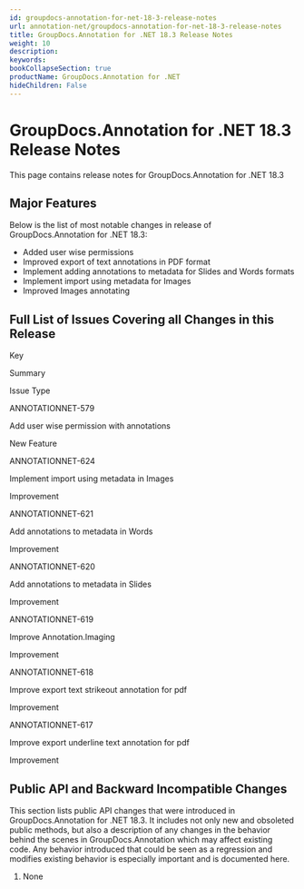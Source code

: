 ```yaml
---
id: groupdocs-annotation-for-net-18-3-release-notes
url: annotation-net/groupdocs-annotation-for-net-18-3-release-notes
title: GroupDocs.Annotation for .NET 18.3 Release Notes
weight: 10
description: 
keywords: 
bookCollapseSection: true
productName: GroupDocs.Annotation for .NET
hideChildren: False
---
```


# GroupDocs.Annotation for .NET 18.3 Release Notes

This page contains release notes for GroupDocs.Annotation for .NET 18.3

## Major Features

Below is the list of most notable changes in release of GroupDocs.Annotation for .NET 18.3:

*   Added user wise permissions
*   Improved export of text annotations in PDF format
*   Implement adding annotations to metadata for Slides and Words formats
*   Implement import using metadata for Images
*   Improved Images annotating

## Full List of Issues Covering all Changes in this Release

Key

Summary

Issue Type

ANNOTATIONNET-579

Add user wise permission with annotations

New Feature

ANNOTATIONNET-624

Implement import using metadata in Images

Improvement

ANNOTATIONNET-621

Add annotations to metadata in Words

Improvement

ANNOTATIONNET-620

Add annotations to metadata in Slides

Improvement

ANNOTATIONNET-619

Improve Annotation.Imaging

Improvement

ANNOTATIONNET-618

Improve export text strikeout annotation for pdf

Improvement

ANNOTATIONNET-617

Improve export underline text annotation for pdf

Improvement

## Public API and Backward Incompatible Changes

This section lists public API changes that were introduced in GroupDocs.Annotation for .NET 18.3. It includes not only new and obsoleted public methods, but also a description of any changes in the behavior behind the scenes in GroupDocs.Annotation which may affect existing code. Any behavior introduced that could be seen as a regression and modifies existing behavior is especially important and is documented here.

1.  None
